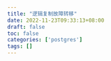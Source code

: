 ```yaml
---
title: "逻辑复制故障转移"
date: 2022-11-23T09:33:13+08:00
draft: false
toc: false
categories: ['postgres']
tags: []
---
```




